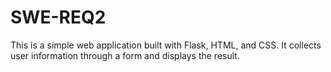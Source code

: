 # SWE-REQ2
This is a simple web application built with Flask, HTML, and CSS. It collects user information through a form and displays the result.
